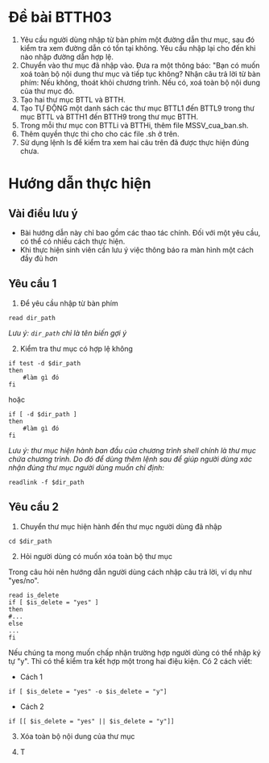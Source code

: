 # Đề bài BTTH03
1.	Yêu cầu người dùng nhập từ bàn phím một đường dẫn thư mục, sau đó kiểm tra xem đường dẫn có tồn tại không. Yêu cầu nhập lại cho đến khi nào nhập đường dẫn hợp lệ.
2.	Chuyển vào thư mục đã nhập vào. Đưa ra một thông báo: "Bạn có muốn xoá toàn bộ nội dung thư mục và tiếp tục không? Nhận câu trả lời từ bàn phím: Nếu không, thoát khỏi chương trình. Nếu có, xoá toàn bộ nội dung của thư mục đó.
3.	Tạo hai thư mục BTTL và BTTH.
4.	Tạo TỰ ĐỘNG một danh sách các thư mục BTTL1 đến BTTL9 trong thư mục BTTL và BTTH1 đến BTTH9 trong thư mục BTTH. 
5.	Trong mỗi thư mục con BTTLi và BTTHi, thêm file MSSV_cua_ban.sh.
6.	Thêm quyền thực thi cho cho các file .sh ở trên.
7.	Sử dụng lệnh ls để kiểm tra xem hai câu trên đã được thực hiện đúng chưa.

# Hướng dẫn thực hiện
## Vài điều lưu ý
- Bài hướng dẫn này chỉ bao gồm các thao tác chính. Đối với một yêu cầu, có thể có nhiều cách thực hiện.
- Khi thực hiện sinh viên cần lưu ý việc thông báo ra màn hình một cách đầy đủ hơn
## Yêu cầu 1
1. Để yêu cầu nhập từ bàn phím
```shell
read dir_path
```
*Lưu ý: ```dir_path``` chỉ là tên biến gợi ý*

2. Kiểm tra thư mục có hợp lệ không
```shell
if test -d $dir_path
then
    #làm gì đó
fi
```
hoặc
```shell
if [ -d $dir_path ]
then
    #làm gì đó
fi
```
*Lưu ý: thư mục hiện hành ban đầu của chương trình shell chính là thư mục chứa chương trình. Do đó để dùng thêm lệnh sau để giúp người dùng xác nhận đúng thư mục người dùng muốn chỉ định:*
```shell
readlink -f $dir_path
```
## Yêu cầu 2
1. Chuyển thư mục hiện hành đến thư mục người dùng đã nhập
```shell
cd $dir_path
```
2. Hỏi người dùng có muốn xóa toàn bộ thư mục

Trong câu hỏi nên hướng dẫn người dùng cách nhập câu trả lời, ví dụ như "yes/no".

```shell
read is_delete
if [ $is_delete = "yes" ]
then
#...
else
...
fi
```
Nếu chúng ta mong muốn chấp nhận trường hợp người dùng có thể nhập ký tự "y". Thì có thể kiểm tra kết hợp một trong hai điệu kiện. Có 2 cách viết:
- Cách 1
```shell
if [ $is_delete = "yes" -o $is_delete = "y"]
```
- Cách 2
```shell
if [[ $is_delete = "yes" || $is_delete = "y"]]
```
3. Xóa toàn bộ nội dung của thư mục

3. T



